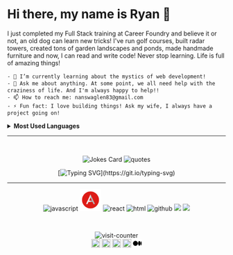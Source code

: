 # Hi there, my name is Ryan 👋 
   I just completed my Full Stack training at Career Foundry and believe it or not, an old dog can learn new tricks! I've run golf courses, built radar towers, created tons of garden landscapes and ponds, made handmade furniture and now, I can read and write code! Never stop learning. Life is full of amazing things!
   
    - 🌱 I’m currently learning about the mystics of web development!
    - 💬 Ask me about anything. At some point, we all need help with the craziness of life. And I'm always happy to help!!
    - 📫 How to reach me: nanswaglen83@gmail.com
    - ⚡ Fun fact: I love building things! Ask my wife, I always have a project going on!
    
<details>
  <summary><b> Most Used Languages </b></summary>
    <div align="center">
  <img align="" src="https://github-readme-stats.vercel.app/api/top-langs/?username=rswager83&theme=dracula" alt="stats" /> 
    </div>
</details>

---

<br>

<p align="center">
  <img src="https://readme-jokes.vercel.app/api" alt="Jokes Card" />
  <img src="https://quotes-github-readme.vercel.app/api?type=horizontal&theme=algolia" alt="quotes" />
</p>

<div align="center">
  
  [![Typing SVG](https://readme-typing-svg.demolab.com/?lines=Thanks+for+stopping+by!)](https://git.io/typing-svg)
  
</div>

<!-- Footer --> 

---
<p align="center">
  <img src="https://media3.giphy.com/media/ln7z2eWriiQAllfVcn/200w.webp" alt="javascript" width="50">
  <img src="./imgs/angular.svg" width='50'>
  <img src="https://i.giphy.com/media/eNAsjO55tPbgaor7ma/200w.webp" alt="react" width="50">
  <img src="https://user-images.githubusercontent.com/101044506/189888192-dcf69498-9eff-41b1-903e-024e5767db44.png" alt="html">
  <img src="https://media.giphy.com/media/du3J3cXyzhj75IOgvA/giphy.gif" alt="github" width='50'>
  <img src="https://user-images.githubusercontent.com/101044506/189887760-50eed60d-46b1-4ef0-9953-2391f3b64323.png">
  <img src="https://media.giphy.com/media/SS8CV2rQdlYNLtBCiF/giphy.gif" width='50'>  
</p>
<br>
<p align="center">
  <img src="https://profile-counter.glitch.me/rswager83/count.svg" alt="visit-counter"/> <br>
  <a href="https://twitter.com/rswags83" target="_blank"><img align="center" src="https://cdn.jsdelivr.net/npm/simple-icons@3.0.1/icons/twitter.svg" alt="" height="20" width="20" /></a>
  <a href="https://linkedin.com/in/" target="_blank"><img align="center" src="https://cdn.jsdelivr.net/npm/simple-icons@3.0.1/icons/linkedin.svg" alt="" height="20" width="20" /></a>
  <a href="https://stackoverflow.com/users/19997169/swags" target="_blank"><img align="center" src="https://cdn.jsdelivr.net/npm/simple-icons@3.0.1/icons/stackoverflow.svg" alt="" height="20" width="20" /></a>
  <a href="https://dev.to/rswager83" target="_blank"><img align="center" src="https://cdn.jsdelivr.net/npm/simple-icons@3.0.1/icons/dev-dot-to.svg" alt="" height="20" width="20" /></a>
  <a href="https://medium.com/rswags83" target="_blank"><img align="center" src="./imgs/medium.svg" alt="" height="20" width="20" /></a><br>
</p>

<!-- End of Footer -->
